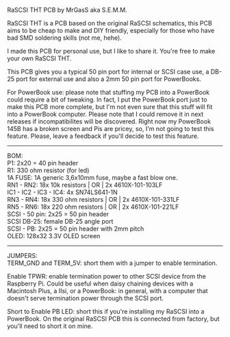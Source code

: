 RaSCSI THT PCB by MrGasS aka S.E.M.M.  
  
RaSCSI THT is a PCB based on the original RaSCSI schematics, this PCB aims to be cheap to make and DIY friendly, especially for those who have bad SMD soldering skills (not me, hehe).  
  
I made this PCB for personal use, but I like to share it.
You're free to make your own RaSCSI THT.  
  
This PCB gives you a typical 50 pin port for internal or SCSI case use, a DB-25 port for external use and also a 2mm 50 pin port for PowerBooks.  
  
For PowerBook use: please note that stuffing my PCB into a PowerBook could require a bit of tweaking. In fact, I put the PowerBook port just to make this PCB more complete, but I'm not even sure that this stuff will fit into a PowerBook computer. Please note that I could remove it in next releases if incompatibilites will be discovered. Right now my PowerBook 145B has a broken screen and Pis are pricey, so, I'm not going to test this feature. Please, leave a feedback if you'll decide to test this feature.  
__________________________________________________________________________________________________________  
BOM:  
P1: 2x20 = 40 pin header  
R1: 330 ohm resistor (for led)  
1A FUSE: 1A generic 3,6x10mm fuse, maybe a fast blow one.  
RN1 - RN2: 18x 10k resistors | OR | 2x 4610X-101-103LF  
IC1 - IC2 - IC3 - IC4: 4x SN74LS641-1N  
RN3 - RN4: 18x 330 ohm resistors | OR | 2x 4610X-101-331LF  
RN5 - RN6: 18x 220 ohm resistors | OR | 2x 4610X-101-221LF  
SCSI - 50 pin: 2x25 = 50 pin header  
SCSI DB-25: female DB-25 angle port  
SCSI - PB: 2x25 = 50 pin header with 2mm pitch  
OLED: 128x32 3.3V OLED screen  
__________________________________________________________________________________________________________  
JUMPERS:  
TERM_GND and TERM_5V: short them with a jumper to enable termination.  
  
Enable TPWR: enable termination power to other SCSI device from the Raspberry Pi. Could be useful when daisy chaining devices with a Macintosh Plus, a IIsi, or a PowerBook: in general, with a computer that doesn't serve termination power through the SCSI port.  
  
Short to Enable PB LED: short this if you're installing my RaSCSI into a PowerBook. On the original RaSCSI PCB this is connected from factory, but you'll need to short it on mine.  
